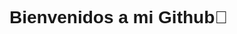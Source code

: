 <html>
<head>
  <link rel="preconnect" href="https://fonts.googleapis.com">
  <link rel="preconnect" href="https://fonts.gstatic.com" crossorigin>
  <link href="https://fonts.googleapis.com/css2?family=Inconsolata:wght@200..900&family=Londrina+Shadow&family=Roboto+Condensed&display=swap" rel="stylesheet">
  <style>
    .titulo{ align: center; font-family: "Londrina Shadow", sans-serif; }
  </style>
</head>
<body>
  <h1 class="titulo">Bienvenidos a mi Github👋</h1>
</body>
</html>

<!--
**midrovo/midrovo** is a ✨ _special_ ✨ repository because its `README.md` (this file) appears on your GitHub profile.

Here are some ideas to get you started:

- 🔭 I’m currently working on ...
- 🌱 I’m currently learning ...
- 👯 I’m looking to collaborate on ...
- 🤔 I’m looking for help with ...
- 💬 Ask me about ...
- 📫 How to reach me: ...
- 😄 Pronouns: ...
- ⚡ Fun fact: ...
-->
